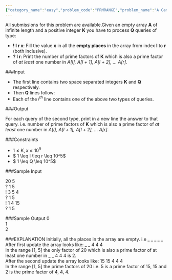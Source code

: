 ```yaml
---
{"category_name":"easy","problem_code":"PRMRANGE","problem_name":"A Game of Primes","languages_supported":{"0":"C","1":"CPP14","2":"JAVA","3":"PYTH","4":"PYTH 3.6","5":"PYPY","6":"CS2","7":"PAS fpc","8":"PAS gpc","9":"RUBY","10":"PHP","11":"GO","12":"NODEJS","13":"HASK","14":"rust","15":"SCALA","16":"swift","17":"D","18":"PERL","19":"FORT","20":"WSPC","21":"ADA","22":"CAML","23":"ICK","24":"BF","25":"ASM","26":"CLPS","27":"PRLG","28":"ICON","29":"SCM qobi","30":"PIKE","31":"ST","32":"NICE","33":"LUA","34":"BASH","35":"NEM","36":"LISP sbcl","37":"LISP clisp","38":"SCM guile","39":"JS","40":"ERL","41":"TCL","42":"kotlin","43":"PERL6","44":"TEXT","45":"SCM chicken","46":"PYP3","47":"CLOJ","48":"R","49":"COB","50":"FS"},"max_timelimit":2,"source_sizelimit":50000,"problem_author":"vishal_nnd0","problem_tester":null,"date_added":"15-04-2019","tags":{"0":"vishal_nnd0"},"time":{"view_start_date":1556307900,"submit_start_date":1556307900,"visible_start_date":1556307900,"end_date":1735669800},"is_direct_submittable":false,"layout":"problem"}
---
```

<span class="solution-visible-txt">All submissions for this problem are available.</span>Given an empty array **A** of infinite length and a positive integer **K** you have to process 
**Q** queries of type:    
- **! l r x**: Fill the value **x** in all the **empty places** in the array from index **l** to **r**  (both inclusive).
- **? l r**: Print the number of prime factors of **K** which is also a prime factor of *at least* one number in *A[l], A[l + 1], A[l + 2], … A[r]*.   

###Input

- The first line contains two space separated integers **K** and **Q** respectively.
- Then **Q** lines follow:
- Each of the *$i^{th}$* line contains one of the above two types of queries.

###Output

For each query of the second type, print in a new line the answer to that query. i.e. number of prime factors of **K** which is also a prime factor of *at least* one number in *A[l], A[l + 1], A[l + 2], … A[r]*.   

###Constraints 

- $1 \leq K, x \leq 10^9$
- $ 1 \leq l \leq r \leq 10^5$
- $ 1 \leq Q \leq 10^5$   

###Sample Input

20 5   
? 1 5   
! 3 5 4   
? 1 5   
! 1 4 15   
? 1 5   

###Sample Output
0   
1   
2   

###EXPLANATION
Initially, all the places in the array are empty. i.e _ _ _ _ _   
After first update the array looks like: _ _ 4 4 4    
In the range [1, 5] the only factor of 20 which is also a prime factor of at least one number in _ _ 4 4 4  is 2.   
After the second update the array looks like: 15 15 4 4 4   
In the range [1, 5] the prime factors of 20 i.e. 5 is a prime factor of 15, 15 and 2 is the prime factor of 4, 4, 4.


